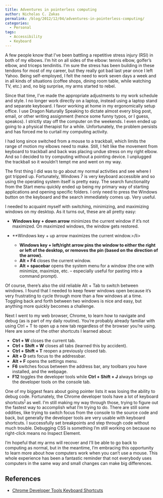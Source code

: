 ```yaml
---
title: Adventures in pointerless computing
author: Nicholas C. Zakas
permalink: /blog/2012/12/04/adventures-in-pointerless-computing/
categories:
  - Personal
tags:
  - Accessibility
  - Keyboard
---
```

A few people know that I&#8217;ve been battling a repetitive stress injury (RSI) in both of my elbows. I&#8217;m hit on all sides of the elbow: tennis elbow, golfer&#8217;s elbow, and triceps tendinitis. I&#8217;m sure the stress has been building in these tendons for most of my career, but they really got bad last year once I left Yahoo. Being self-employed, I felt the need to work seven days a week and in all kinds of situations (coffee shops, dining room table, while watching TV, etc.) and, no big surprise, my arms started to rebel.

Since that time, I&#8217;ve made the appropriate adjustments to my work schedule and style. I no longer work directly on a laptop, instead using a laptop stand and separate keyboard. I favor working at home in my ergonomically setup office. I use Dragon Naturally Speaking to dictate almost every blog post, email, or other writing assignment (hence some funny typos, or I guess, speakos). I strictly stay off the computer on the weekends. I even ended up going to a physical therapist for a while. Unfortunately, the problem persists and has forced me to curtail my computing activity.

I had long since switched from a mouse to a trackball, which limits the range of motion my elbows need to make. Still, I felt like the movement from keyboard to trackball and back was placing undue stress on my right elbow. And so I decided to try computing without a pointing device. I unplugged the trackball so it wouldn&#8217;t tempt me and went on my way.

The first thing I did was to go about my normal activities and see where I got tripped up. Fortunately, Windows 7 is very keyboard accessible and so using the operating system itself is pretty easy. The search functionality from the Start menu quickly ended up being my primary way of starting applications and opening specific folders. I only need to press the Windows button on the keyboard and the search immediately comes up. Very useful.

I needed to acquaint myself with switching, minimizing, and maximizing windows on my desktop. As it turns out, these are all pretty easy:

  * **Windows key + down arrow** minimizes the current window if it&#8217;s not maximized. On maximized windows, the window gets restored.
  * **Windows key + up arrow maximizes the current window.>/li> 
    
      * **Windows key + left/right arrow pins the window to either the right or left of the desktop, or removes the pin (based on the direction of the arrow).**
      * **Alt + F4** closes the current window.
      * **Alt + spacebar** opens the system menu for a window (the one with minimize, maximize, etc. &#8211; especially useful for pasting into a command prompt).
    </strong></li> </ul> 
    
    Of course, there&#8217;s also the old reliable Alt + Tab to switch between windows. I found that I needed to keep fewer windows open because it&#8217;s very frustrating to cycle through more than a few windows at a time. Toggling back and forth between two windows is nice and easy, but anything more quickly becomes a challenge.
    
    Next I went to my web browser, Chrome, to learn how to navigate and debug (as is part of my daily routine). You&#8217;re probably already familiar with using Ctrl + T to open up a new tab regardless of the browser you&#8217;re using. Here are some of the other shortcuts I learned about:
    
      * **Ctrl + W** closes the current tab.
      * **Ctrl + Shift + W** closes all tabs (learned this by accident).
      * **Ctrl + Shift + T** reopen a previously closed tab.
      * **Alt + D** sets focus to the addressbar.
      * **Alt + F** opens the settings menu.
      * **F6** switches focus between the address bar, any toolbars you have installed, and the webpage.
      * **F12** toggles the developer tools while **Ctrl + Shift + J** always brings up the developer tools on the console tab.
    
    One of my biggest fears about going pointer lists it was losing the ability to debug code. Fortunately, the Chrome developer tools have a lot of keyboard shortcuts<sup>[1]</sup> as well. I&#8217;m still making my way through those, trying to figure out the fastest way to accomplish what I&#8217;m trying to do. There are still some oddities, like trying to switch focus from the console to the source code and back, but generally the developer tools are very usable with keyboard shortcuts. I successfully set breakpoints and step through code without much trouble. Debugging CSS is something I&#8217;m still working on because no right-click means no Inspect Element.
    
    I&#8217;m hopeful that my arms will recover and I&#8217;ll be able to go back to computing as normal, but in the meantime, I&#8217;m embracing this opportunity to learn more about how computers work when you can&#8217;t use a mouse. This whole experience has been a fantastic reminder that not everybody uses computers in the same way and small changes can make big differences.
    
    ## References
    
      * [Chrome Developer Tools Keyboard Shortcuts][1]

 [1]: https://developers.google.com/chrome-developer-tools/docs/shortcuts
